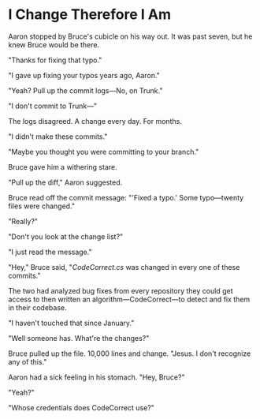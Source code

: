 # I Change Therefore I Am

Aaron stopped by Bruce's cubicle on his way out. It was past seven, but
he knew Bruce would be there.

"Thanks for fixing that typo."

"I gave up fixing your typos years ago, Aaron."

"Yeah? Pull up the commit logs—No, on Trunk."

"I don't commit to Trunk—"

The logs disagreed. A change every day. For months.

"I didn't make these commits."

"Maybe you thought you were committing to your branch."

Bruce gave him a withering stare.

"Pull up the diff," Aaron suggested.

Bruce read off the commit message: "'Fixed a typo.' Some typo—twenty
files were changed."

"Really?"

"Don't you look at the change list?"

"I just read the message."

"Hey," Bruce said, "*CodeCorrect.cs* was changed in every one of these
commits."

The two had analyzed bug fixes from every repository they could get
access to then written an algorithm—CodeCorrect—to detect and fix them
in their codebase.

"I haven't touched that since January."

"Well someone has. What're the changes?"

Bruce pulled up the file. 10,000 lines and change. "Jesus. I don't
recognize any of this."

Aaron had a sick feeling in his stomach. "Hey, Bruce?"

"Yeah?"

"Whose credentials does CodeCorrect use?"
